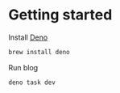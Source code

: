 # Getting started

Install [Deno](https://deno.land/#installation)

```Bash
brew install deno
```

Run blog

```Bash
deno task dev
```
